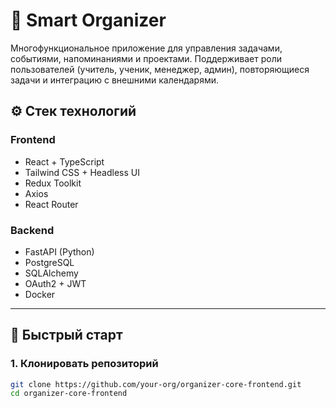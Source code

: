 # 🧠 Smart Organizer

Многофункциональное приложение для управления задачами, событиями, напоминаниями и проектами. Поддерживает роли пользователей (учитель, ученик, менеджер, админ), повторяющиеся задачи и интеграцию с внешними календарями.

## ⚙️ Стек технологий

### Frontend
- React + TypeScript
- Tailwind CSS + Headless UI
- Redux Toolkit
- Axios
- React Router

### Backend
- FastAPI (Python)
- PostgreSQL
- SQLAlchemy
- OAuth2 + JWT
- Docker

---

## 🚀 Быстрый старт

### 1. Клонировать репозиторий
```bash
git clone https://github.com/your-org/organizer-core-frontend.git
cd organizer-core-frontend
